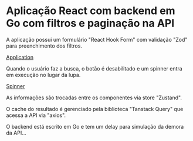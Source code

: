 # Aplicação React com backend em Go com filtros e paginação na API

A aplicação possui um formulário "React Hook Form" com validação "Zod" para preenchimento dos filtros.

[Application](./docs//application.png)

Quando o usuário faz a busca, o botão é desabilitado e um spinner entra em execução no lugar da lupa.

[Spinner](./docs/spinner.png)

As informações são trocadas entre os componentes via store "Zustand".

O cache do resultado é gerenciado pela biblioteca "Tanstack Query" que acessa a API via "axios".

O backend está escrito em Go e tem um delay para simulação da demora da API...
